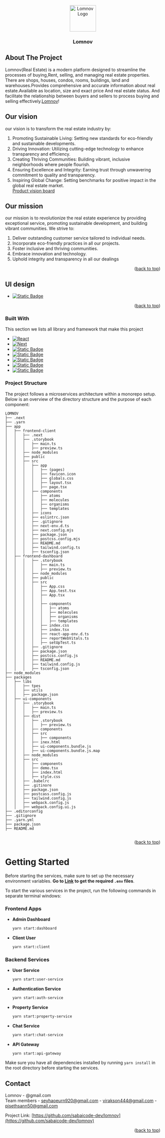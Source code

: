  <!-- Improved compatibility of back to top link: See: https://github.com/othneildrew/Best-README-Template/pull/73 -->

<a name="readme-top"></a>

<!--
*** Thanks for checking out the Best-README-Template. If you have a suggestion
*** that would make this better, please fork the repo and create a pull request
*** or simply open an issue with the tag "enhancement".
*** Don't forget to give the project a star!
*** Thanks again! Now go create something AMAZING! :D
-->

<!-- PROJECT LOGO -->
<br />
<div align="center">
  <a href="https://neakhatka.com/">
    <!-- <img src="https://scontent.fpnh12-1.fna.fbcdn.net/v/t39.30808-6/442411090_1706865856519524_6047954477474765512_n.jpg?_nc_cat=109&ccb=1-7&_nc_sid=5f2048&_nc_ohc=55M-fqEF9fwQ7kNvgHMt_Ac&_nc_ht=scontent.fpnh12-1.fna&oh=00_AYAR_Pr-pVcoTA11g5bqjcK58XCoiaC_ktptt5IiXIH9qQ&oe=66649281" alt="Logo" width="85" height="80"> -->
    <img src="assets/Lomnov-logo.png" alt="Lomnov Logo" width="85" height="85">
  </a>
  <h3 align="center">Lomnov</h3>
</div>

<!-- ABOUT THE PROJECT -->

## About The Project

Lomnov(Real Estate) is a modern platform designed to streamline the processes of buying,Rent, selling, and managing real estate properties. There are shops, houses, condos, rooms, buildings, land and warehouses.Provides comprehensive and accurate information about real estate.Available as location, size and exact price And real estate status. And facilitate the relationship between buyers and sellers to process buying and selling effectively.<a href="https://www.canva.com/design/DAGHKHFaUWU/cqMOcz4wzs5Cq6CgHNiArw/edit" target="_blank">Lomnov</a>!

## Our vision

our vision is to transform the real estate industry by:

1. Promoting Sustainable Living: Setting new standards for eco-friendly and sustainable developments.
2. Driving Innovation: Utilizing cutting-edge technology to enhance transparency and efficiency.
3. Creating Thriving Communities: Building vibrant, inclusive neighborhoods where people flourish.
4. Ensuring Excellence and Integrity: Earning trust through unwavering commitment to quality and transparency.
5. Inspiring Global Change: Setting benchmarks for positive impact in the global real estate market.<br/>
   <a href="https://www.canva.com/design/DAGHKI7wOz8/RcQOSuOxkVkL5T5Qqyry2w/edit" target="_blank">Product vision board</a>

## Our mission

our mission is to revolutionize the real estate experience by providing exceptional service, promoting sustainable development, and building vibrant communities. We strive to:

1. Deliver outstanding customer service tailored to individual needs.
2. Incorporate eco-friendly practices in all our projects.
3. Foster inclusive and thriving communities.
4. Embrace innovation and technology.
5. Uphold integrity and transparency in all our dealings

<p align="right">(<a href="#readme-top">back to top</a>)</p>

## UI design

- [![Static Badge](https://img.shields.io/badge/Figma-2C2D34?style=for-the-badge&logo=figma&logoColor=fff&color=%232C2D34)](https://www.figma.com/design/sCWB1VnuGGrwtrGkyURvk1/Real-Estate-Platform?node-id=125-1395&t=aYvtQZ36Kadb2gPC-0)

<p align="right">(<a href="#readme-top">back to top</a>)</p>

### Built With

This section we lists all library and framework that make this project

- [![React][React.js]][React-url]
- [![Next][Next.js]][Next-url]
- [![Static Badge](https://img.shields.io/badge/Docker%20Desktop-1D63ED?style=for-the-badge&logo=docker&logoColor=fff)](https://www.docker.com/products/docker-desktop/)
- [![Static Badge](https://img.shields.io/badge/Node.js-499442?style=for-the-badge&logo=node.js&logoColor=fff&color=499442)](https://nodejs.org/en)
- [![Static Badge](https://img.shields.io/badge/Tyscript-3178C6?style=for-the-badge&logo=typescript&logoColor=fff&color=3178C6)](https://www.typescriptlang.org/)
- [![Static Badge](https://img.shields.io/badge/Express.js-000?style=for-the-badge&logo=express&logoColor=fff&color=000)](https://expressjs.com/)
- [![Static Badge](https://img.shields.io/badge/Mongodb-%23023430?style=for-the-badge&logo=mongodb&logoColor=fff&color=%23023430)](https://www.mongodb.com/)

### Project Structure

<p>The project follows a microservices architecture within a monorepo setup. Below is an overview of the directory structure and the purpose of each component:</p>

```
LOMNOV
├── .next
├── .yarn
├── app
│   ├── frontend-client
│   │   ├── .next
│   │   ├── .storybook
│   │   │   ├── main.ts
│   │   │   ├── preview.ts
│   │   ├── node_modules
│   │   ├── public
│   │   ├── src
│   │   │   ├── app
│   │   │   │   ├── (pages)
│   │   │   │   ├── favicon.icon
│   │   │   │   ├── globals.css
│   │   │   │   ├── layout.tsx
│   │   │   │   ├── page.tsx
│   │   │   ├── components
│   │   │   │   ├── atoms
│   │   │   │   ├── molecules
│   │   │   │   ├── organisms
│   │   │   │   ├── templates
│   │   │   ├── icons
│   │   │   ├── eslintrc.json
│   │   │   ├── .gitignore
│   │   │   ├── next-env.d.ts
│   │   │   ├── next.config.mjs
│   │   │   ├── package.json
│   │   │   ├── postcss.config.mjs
│   │   │   ├── README.md
│   │   │   ├── tailwind.config.ts
│   │   │   ├── tsconfig.json
│   ├── frontend-dashboard
│   │   │   ├── .storybook
│   │   │   │   ├── main.ts
│   │   │   │   ├── preview.ts
│   │   │   ├── node_modules
│   │   │   ├── public
│   │   │   ├── src
│   │   │   │   ├── App.css
│   │   │   │   ├── App.test.tsx
│   │   │   │   ├── App.tsx
│   │   │   │   │
│   │   │   │   ├── components
│   │   │   │   │   ├── atoms
│   │   │   │   │   ├── molecules
│   │   │   │   │   ├── organisms
│   │   │   │   │   ├── templates
│   │   │   │   ├── index.css
│   │   │   │   ├── index.tsx
│   │   │   │   ├── react-app-env.d.ts
│   │   │   │   ├── reportWebVitals.ts
│   │   │   │   ├── setUpTest.ts
│   │   │   ├── .gitignore
│   │   │   ├── package.json
│   │   │   ├── postcss.config.js
│   │   │   ├── README.md
│   │   │   ├── tailwind.config.js
│   │   │   ├── tsconfig.json
├── node_modules
├── packages
│   ├── libs
│   │   ├── tpes
│   │   ├── utils
│   │   ├── package.json
│   ├── ui-components
│   │   ├── .storybook
│   │   │   ├── main.ts
│   │   │   ├── preview.ts
│   │   ├── dist
│   │   │   ├── .storybook
│   │   │   │   ├── preview.ts
│   │   │   ├── components
│   │   │   ├── src
│   │   │   │   ├── components
│   │   │   ├── inex.html
│   │   │   ├── ui-components.bundle.js
│   │   │   ├── ui-components.bundle.js.map
│   │   ├── node_modules
│   │   ├── src
│   │   │   ├── components
│   │   │   ├── demo.tsx
│   │   │   ├── index.html
│   │   │   ├── style.css
│   │   ├── .babelrc
│   │   ├── .gitinore
│   │   ├── package.json
│   │   ├── postcass.config.js
│   │   ├── tailwind.config.js
│   │   ├── webpack.config.js
│   │   ├── webpack.config.ui.js
├── .editorconfig
├── .gitignore
├── .yarn.yml
├── package.json
├── README.md


```

<p align="right">(<a href="#readme-top">back to top</a>)</p>

<!-- GETTING STARTED -->

# Getting Started

Before starting the services, make sure to set up the necessary environment variables. **Go to [Link](https://docs.google.com/spreadsheets/d/1o7DnviMjOyH5QuX2fmfkFewxplx3xGmmHtlI5r1o5Ys/edit?usp=sharing) to get the required `.env` files**.

To start the various services in the project, run the following commands in separate terminal windows:

### Frontend Apps

- **Admin Dashboard**
  ```bash
  yarn start:dashboard
  ```
- **Client User**
  ```bash
  yarn start:client
  ```

### Backend Services

- **User Service**
  ```bash
  yarn start:user-service
  ```
- **Authentication Service**
  ```bash
  yarn start:auth-service
  ```
- **Property Service**
  ```bash
  yarn start:property-service
  ```
- **Chat Service**
  ```bash
  yarn start:chat-service
  ```
- **API Gateway**
  ```bash
  yarn start:api-gateway
  ```

Make sure you have all dependencies installed by running `yarn install` in the root directory before starting the services.

<!-- CONTACT -->

## Contact

Lomnov - @gmail.com <br/>
Team members - seyhaoeurn920@gmail.com - virakson444@gmail.com - pisethsann50@gmail.com

Project Link: [https://github.com/sabaicode-dev/lomnov](https://github.com/sabaicode-dev/lomnov)

<p align="right">(<a href="#readme-top">back to top</a>)</p>

<!-- MARKDOWN LINKS & IMAGES -->
<!-- https://www.markdownguide.org/basic-syntax/#reference-style-links -->

[contributors-shield]: https://img.shields.io/github/contributors/othneildrew/Best-README-Template.svg?style=for-the-badge
[contributors-url]: https://github.com/othneildrew/Best-README-Template/graphs/contributors
[forks-shield]: https://img.shields.io/github/forks/othneildrew/Best-README-Template.svg?style=for-the-badge
[forks-url]: https://github.com/othneildrew/Best-README-Template/network/members
[stars-shield]: https://img.shields.io/github/stars/othneildrew/Best-README-Template.svg?style=for-the-badge
[stars-url]: https://github.com/othneildrew/Best-README-Template/stargazers
[issues-shield]: https://img.shields.io/github/issues/othneildrew/Best-README-Template.svg?style=for-the-badge
[issues-url]: https://github.com/othneildrew/Best-README-Template/issues
[license-shield]: https://img.shields.io/github/license/othneildrew/Best-README-Template.svg?style=for-the-badge
[license-url]: https://github.com/othneildrew/Best-README-Template/blob/master/LICENSE.txt
[linkedin-shield]: https://img.shields.io/badge/-LinkedIn-black.svg?style=for-the-badge&logo=linkedin&colorB=555
[linkedin-url]: https://linkedin.com/in/othneildrew
[product-screenshot]: images/screenshot.png
[Next.js]: https://img.shields.io/badge/next.js-000000?style=for-the-badge&logo=nextdotjs&logoColor=white
[Next-url]: https://nextjs.org/
[React.js]: https://img.shields.io/badge/React-20232A?style=for-the-badge&logo=react&logoColor=61DAFB
[React-url]: https://reactjs.org/
[Vue.js]: https://img.shields.io/badge/Vue.js-35495E?style=for-the-badge&logo=vuedotjs&logoColor=4FC08D
[Vue-url]: https://vuejs.org/
[Angular.io]: https://img.shields.io/badge/Angular-DD0031?style=for-the-badge&logo=angular&logoColor=white
[Angular-url]: https://angular.io/
[Svelte.dev]: https://img.shields.io/badge/Svelte-4A4A55?style=for-the-badge&logo=svelte&logoColor=FF3E00
[Svelte-url]: https://svelte.dev/
[Laravel.com]: https://img.shields.io/badge/Laravel-FF2D20?style=for-the-badge&logo=laravel&logoColor=white
[Laravel-url]: https://laravel.com
[Bootstrap.com]: https://img.shields.io/badge/Bootstrap-563D7C?style=for-the-badge&logo=bootstrap&logoColor=white
[Bootstrap-url]: https://getbootstrap.com
[JQuery.com]: https://img.shields.io/badge/jQuery-0769AD?style=for-the-badge&logo=jquery&logoColor=white
[JQuery-url]: https://jquery.com

<br/><br/><br/><br/><br/><br/><br/><br/><br/><br/><br/><br/>

